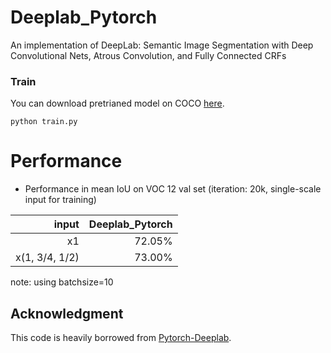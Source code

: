 # Deeplab_Pytorch
An implementation of DeepLab: Semantic Image Segmentation with Deep Convolutional Nets, Atrous Convolution, and Fully Connected CRFs


### Train

You can download pretrianed model on COCO [here](https://pan.baidu.com/s/1cnpQ9ayuH6j7qW2yJOK52g). 

```
python train.py
```

# Performance
  - Performance in mean IoU on VOC 12 val set (iteration: 20k, single-scale input for training)
  
| input            |   Deeplab_Pytorch   |
| ----------------:| -------------------:| 
| x1               |  72.05%             | 
| x(1, 3/4, 1/2)   |  73.00%             | 


note:
using batchsize=10


## Acknowledgment
This code is heavily borrowed from [Pytorch-Deeplab](https://github.com/speedinghzl/Pytorch-Deeplab).
